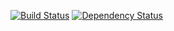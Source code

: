 [![Build Status](https://travis-ci.org/kentor/notejs-react.svg?branch=master)](https://travis-ci.org/kentor/notejs-react)
[![Dependency
Status](https://david-dm.org/kentor/notejs-react.svg?style=flat)](https://david-dm.org/kentor/notejs-react)

